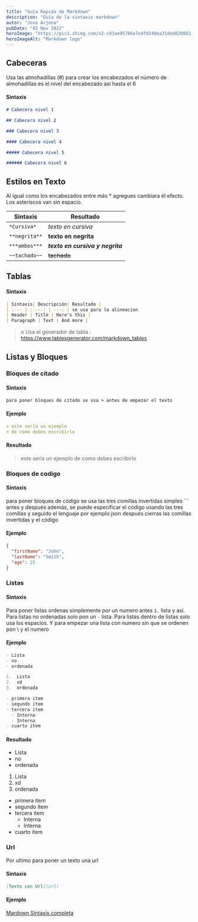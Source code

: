 ```yaml
---
title: "Guía Rapida de Markdown"
description: "Guía de la sintaxis markdown"
autor: "Jose Arjona"
pubDate: "02 Nov 2022"
heroImage: "https://pic1.zhimg.com/v2-c93ae95786e7e4f0240ea31de4020083_r.jpg?source=172ae18b"
heroImageAlt: "Markdown logo"
---
```


## Cabeceras

Usa las almohadillas (#) para crear los encabezados el número de almohadillas es el nivel del encabezado así hasta el 6

#### Sintaxis

```md
# Cabecera nivel 1

## Cabecera nivel 2

### Cabecera nivel 3

#### Cabecera nivel 4

##### Cabecera nivel 5

###### Cabecera nivel 6
```

## Estilos en Texto

Al igual como los encabezados entre más \* agregues cambiara él efecto. Los asteriscos van sin espacio.

| **Sintaxis**  | **Resultado**                    |
| ------------- | -------------------------------- |
| `*Cursiva*`   | _texto en cursiva_               |
| `**negrita**` | **texto en negrita**             |
| `***ambos***` | **_texto en cursiva y negrita_** |
| `~~tachado~~` | ~~tachado~~                      |

## Tablas

#### Sintaxis

```markdown
| Sintaxis| Descripción| Resultado |
| :--- | :----: | ---: | se usa para la alineacion
| Header | Title | Here's this |
| Paragraph | Text | And more |
```

> o Usa el generador de tabla : https://www.tablesgenerator.com/markdown_tables

## Listas y Bloques

### Bloques de citado

#### Sintaxis

```md
para poner bloques de citado se usa > antes de empezar el texto
```

#### Ejemplo

```md
> este sería un ejemplo
> de como debes escribirlo
```

#### Resultado

> este sería un ejemplo
> de como debes escribirlo

### Bloques de codigo

#### Sintaxis

para poner bloques de código se usa las tres comillas invertidas simples ``` antes y después además, se puede especificar el código usando las tres comillas
y seguido el lenguaje por ejemplo json después cierras las comillas invertidas y el código

#### Ejemplo

```json
{
  "firstName": "John",
  "lastName": "Smith",
  "age": 25
}
```

### Listas

#### Sintaxis

Para poner listas ordenas simplemente por un numero antes `1.` lista y así.
Para listas no ordenadas solo pon un `-` lista.
Para listas dentro de listas solo usa los espacios.
Y para empezar una lista con numero sin que se ordenen pon \ y el numero

#### Ejemplo

```md
- Lista
- no
- ordenada

1.  Lista
2.  xd
3.  ordenada

- primera item
- segundo item
- tercera item
  - Interna
  - Interna
- cuarto item
```

#### Resultado

- Lista
- no
- ordenada

1.  Lista
2.  xd
3.  ordenada

- primera item
- segundo item
- tercera item
  - Interna
  - Interna
- cuarto item

### Url

Por ultimo para poner un texto una url

#### Sintaxis

```md
[Texto con Url](url)
```

#### Ejemplo

[Mardown Sintaxis completa](https://www.markdownguide.org/basic-syntax/)
